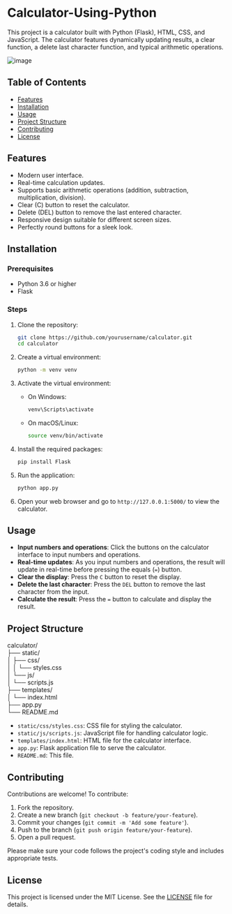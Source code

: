 # Calculator-Using-Python

This project is a calculator built with Python (Flask), HTML, CSS, and JavaScript. The calculator features dynamically updating results, a clear function, a delete last character function, and typical arithmetic operations.

![image](https://github.com/karthikprabhu10/Calculator-Using-Python/assets/108575187/e6b9453f-15ed-4e3d-bdac-2081cd7874c4)


## Table of Contents

- [Features](#features)
- [Installation](#installation)
- [Usage](#usage)
- [Project Structure](#project-structure)
- [Contributing](#contributing)
- [License](#license)

## Features

- Modern user interface.
- Real-time calculation updates.
- Supports basic arithmetic operations (addition, subtraction, multiplication, division).
- Clear (C) button to reset the calculator.
- Delete (DEL) button to remove the last entered character.
- Responsive design suitable for different screen sizes.
- Perfectly round buttons for a sleek look.

## Installation

### Prerequisites

- Python 3.6 or higher
- Flask

### Steps

1. Clone the repository:
    ```sh
    git clone https://github.com/yourusername/calculator.git
    cd calculator
    ```

2. Create a virtual environment:
    ```sh
    python -m venv venv
    ```

3. Activate the virtual environment:
    - On Windows:
        ```sh
        venv\Scripts\activate
        ```
    - On macOS/Linux:
        ```sh
        source venv/bin/activate
        ```

4. Install the required packages:
    ```sh
    pip install Flask
    ```

5. Run the application:
    ```sh
    python app.py
    ```

6. Open your web browser and go to `http://127.0.0.1:5000/` to view the calculator.

## Usage

- **Input numbers and operations**: Click the buttons on the calculator interface to input numbers and operations.
- **Real-time updates**: As you input numbers and operations, the result will update in real-time before pressing the equals (`=`) button.
- **Clear the display**: Press the `C` button to reset the display.
- **Delete the last character**: Press the `DEL` button to remove the last character from the input.
- **Calculate the result**: Press the `=` button to calculate and display the result.

## Project Structure

calculator/<br />
├── static/<br />
│ ├── css/<br />
│ │ └── styles.css<br />
│ └── js/<br />
│ └── scripts.js<br />
├── templates/<br />
│ └── index.html<br />
├── app.py<br />
└── README.md<br />


- `static/css/styles.css`: CSS file for styling the calculator.
- `static/js/scripts.js`: JavaScript file for handling calculator logic.
- `templates/index.html`: HTML file for the calculator interface.
- `app.py`: Flask application file to serve the calculator.
- `README.md`: This file.

## Contributing

Contributions are welcome! To contribute:

1. Fork the repository.
2. Create a new branch (`git checkout -b feature/your-feature`).
3. Commit your changes (`git commit -m 'Add some feature'`).
4. Push to the branch (`git push origin feature/your-feature`).
5. Open a pull request.

Please make sure your code follows the project's coding style and includes appropriate tests.

## License

This project is licensed under the MIT License. See the [LICENSE](LICENSE) file for details.
